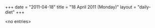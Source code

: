 +++
date = "2011-04-18"
title = "18 April 2011 (Monday)"
layout = "daily-diet"
+++

<p>&lt;no entries&gt;</p>